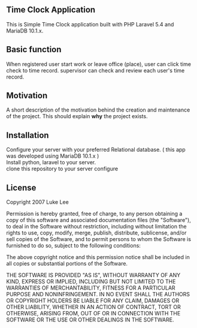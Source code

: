 ## Time Clock Application

This is Simple Time Clock application built with PHP Laravel 5.4 and MariaDB 10.1.x.

## Basic function

When registered user start work or leave office (place), user can click time check to time record. supervisor can check and review each user's time record.

## Motivation

A short description of the motivation behind the creation and maintenance of the project. This should explain **why** the project exists.

## Installation

Configure your server with your preferred Relational database. ( this app was developed using MariaDB 10.1.x )<br>
Install python, laravel to your server.<br>
clone this repository to your server
configure 

## License
Copyright 2007 Luke Lee

Permission is hereby granted, free of charge, to any person obtaining a copy of this software and associated documentation files (the "Software"), to deal in the Software without restriction, including without limitation the rights to use, copy, modify, merge, publish, distribute, sublicense, and/or sell copies of the Software, and to permit persons to whom the Software is furnished to do so, subject to the following conditions:

The above copyright notice and this permission notice shall be included in all copies or substantial portions of the Software.

THE SOFTWARE IS PROVIDED "AS IS", WITHOUT WARRANTY OF ANY KIND, EXPRESS OR IMPLIED, INCLUDING BUT NOT LIMITED TO THE WARRANTIES OF MERCHANTABILITY, FITNESS FOR A PARTICULAR PURPOSE AND NONINFRINGEMENT. IN NO EVENT SHALL THE AUTHORS OR COPYRIGHT HOLDERS BE LIABLE FOR ANY CLAIM, DAMAGES OR OTHER LIABILITY, WHETHER IN AN ACTION OF CONTRACT, TORT OR OTHERWISE, ARISING FROM, OUT OF OR IN CONNECTION WITH THE SOFTWARE OR THE USE OR OTHER DEALINGS IN THE SOFTWARE.